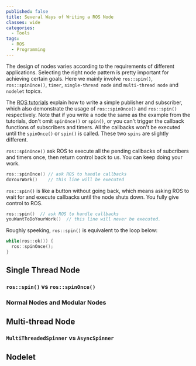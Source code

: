 ```yaml
---
published: false
title: Several Ways of Writing a ROS Node
classes: wide
categories:
  - Tools
tags:
  - ROS
  - Programming
---
```


The design of nodes varies according to the requirements of different applications. Selecting the right node pattern is pretty important for achieving certain goals.
Here we mainly involve `ros::spin()`, `ros::spinOnce()`, `timer`, `single-thread node` and `multi-thread node` and `nodelet` topics.

The [ROS tutorials](http://wiki.ros.org/ROS/Tutorials/WritingPublisherSubscriber%28c%2B%2B%29) explain how to write a simple publisher and subscriber, which also demonstrate the usage of `ros::spinOnce()` and `ros::spin()` respectively. Note that if you write a node the same as the example from the tutorials, don't omit `spinOnce()` or `spin()`, or you can't trigger the callback functions of subscribers and timers. All the callbacks won't be executed until the `spinOnce()` or `spin()` is called. These two `spins` are slightly different.

`ros::spinOnce()` ask ROS to execute all the pending callbacks of subcribers and timers once, then return control back to us. You can keep doing your work.
```c++
ros::spinOnce() // ask ROS to handle callbacks  
doYourWork()    // this line will be executed
```

`ros::spin()` is like a button without going back, which means asking ROS to wait for and execute callbacks until the node shuts down. You fully give control to ROS.
```c++
ros::spin()  // ask ROS to handle callbacks
youWantToDoYourWork()  // this line will never be executed.
```

Roughly speeking, `ros::spin()` is equivalent to the loop below:
```c++
while(ros::ok()) {
  ros::spinOnce();
}
```


## Single Thread Node
### `ros::spin()` vs `ros::spinOnce()`

### Normal Nodes and Modular Nodes

## Multi-thread Node
### `MultiThreadedSpinner` vs `AsyncSpinner`


## Nodelet
